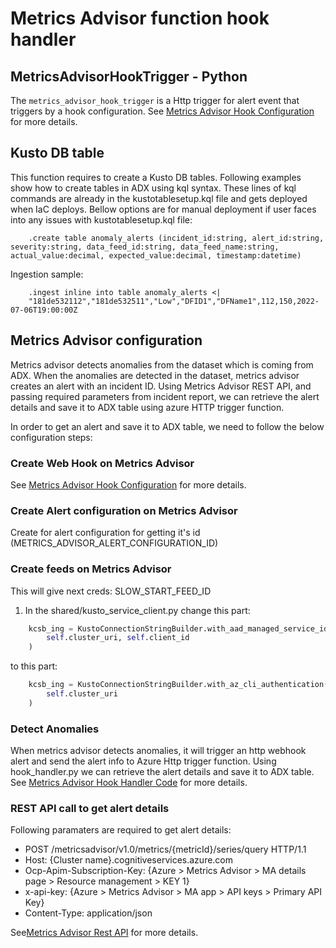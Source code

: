 # Metrics Advisor function hook handler

## MetricsAdvisorHookTrigger - Python

The `metrics_advisor_hook_trigger` is a Http trigger for alert event that triggers by a hook configuration. See [Metrics Advisor Hook Configuration](https://learn.microsoft.com/en-us/azure/applied-ai-services/metrics-advisor/how-tos/alerts) for more details.

## Kusto DB table

This function requires to create a Kusto DB tables. Following examples show how to create tables in ADX using kql syntax. These lines of kql commands are already in the kustotablesetup.kql file and gets deployed when IaC deploys. Bellow options are for manual deployment if user faces into any issues with kustotablesetup.kql file:

```kql
    .create table anomaly_alerts (incident_id:string, alert_id:string, severity:string, data_feed_id:string, data_feed_name:string, actual_value:decimal, expected_value:decimal, timestamp:datetime)
```

Ingestion sample:

```kql
    .ingest inline into table anomaly_alerts <|
    "181de532112","181de532511","Low","DFID1","DFName1",112,150,2022-07-06T19:00:00Z
```

## Metrics Advisor configuration

Metrics advisor detects anomalies from the dataset which is coming from ADX. When the anomalies are detected in the dataset, metrics advisor creates an alert with an incident ID. Using Metrics Advisor REST API, and passing required parameters from incident report, we can retrieve the alert details and save it to ADX table using azure HTTP trigger function.

In order to get an alert and save it to ADX table, we need to follow the below configuration steps:

### Create Web Hook on Metrics Advisor

See [Metrics Advisor Hook Configuration](https://learn.microsoft.com/en-us/azure/applied-ai-services/metrics-advisor/how-tos/alerts) for more details.

### Create Alert configuration on Metrics Advisor

Create for alert configuration for getting it's id (METRICS_ADVISOR_ALERT_CONFIGURATION_ID)

### Create feeds on Metrics Advisor

This will give next creds: SLOW_START_FEED_ID

1. In the shared/kusto_service_client.py change this part:

```python
    kcsb_ing = KustoConnectionStringBuilder.with_aad_managed_service_identity_authentication(
        self.cluster_uri, self.client_id
    )
```

to this part:

```python
    kcsb_ing = KustoConnectionStringBuilder.with_az_cli_authentication(
        self.cluster_uri
    )
```

### Detect Anomalies

When metrics advisor detects anomalies, it will trigger an http webhook alert and send the alert info to Azure Http trigger function. Using hook_handler.py we can retrieve the alert details and save it to ADX table. See [Metrics Advisor Hook Handler Code](../functions/shared/metrics_advisor_hook_handler.py) for more details.

### REST API call to get alert details

Following paramaters are required to get alert details:

- POST /metricsadvisor/v1.0/metrics/{metricId}/series/query HTTP/1.1
- Host: {Cluster name}.cognitiveservices.azure.com
- Ocp-Apim-Subscription-Key: {Azure > Metrics Advisor > MA details page > Resource management > KEY 1}
- x-api-key: {Azure > Metrics Advisor > MA app > API keys > Primary API Key}
- Content-Type: application/json

See[Metrics Advisor Rest API](https://westus2.dev.cognitive.microsoft.com/docs/services/MetricsAdvisor/operations/getIncidentsFromAlertByAnomalyAlertingConfiguration/console) for more details.
